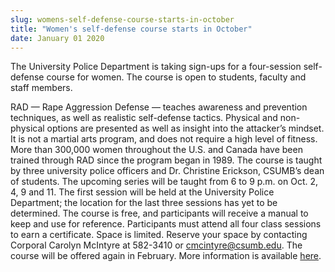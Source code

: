 ```yaml
---
slug: womens-self-defense-course-starts-in-october
title: "Women's self-defense course starts in October"
date: January 01 2020
---
```


<p>The University Police Department is taking sign-ups for a four-session self-defense course for women. The course is open to students, faculty and staff members.
</p><p>RAD — Rape Aggression Defense — teaches awareness and prevention techniques, as well as realistic self-defense tactics. Physical and non-physical options are presented as well as insight into the attacker’s mindset. It is not a martial arts program, and does not require a high level of fitness. More than 300,000 women throughout the U.S. and Canada have been trained through RAD since the program began in 1989. The course is taught by three university police officers and Dr. Christine Erickson, CSUMB’s dean of students. The upcoming series will be taught from 6 to 9 p.m. on Oct. 2, 4, 9 and 11. The first session will be held at the University Police Department; the location for the last three sessions has yet to be determined. The course is free, and participants will receive a manual to keep and use for reference. Participants must attend all four class sessions to earn a certificate. Space is limited. Reserve your space by contacting Corporal Carolyn McIntyre at 582-3410 or <a href="&#x6d;&#97;&#x69;&#108;&#x74;&#x6f;&#58;&#x63;&#109;&#x63;&#x69;&#110;&#x74;&#121;&#x72;&#x65;&#64;&#x63;&#115;&#x75;&#x6d;&#98;&#x2e;&#101;&#x64;&#x75;">cmcintyre@csumb.edu</a>. The course will be offered again in February. More information is available <a href="http://police.csumb.edu/rad">here</a>. 
</p>
